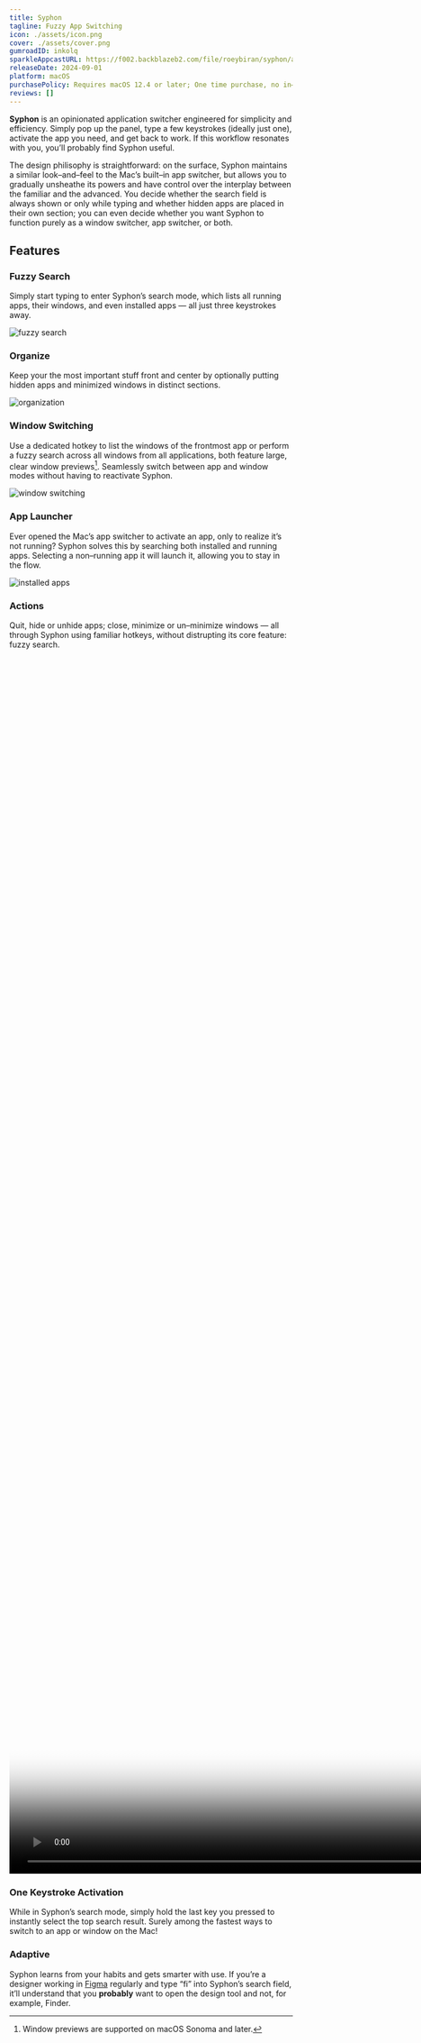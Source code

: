 ```yaml
---
title: Syphon
tagline: Fuzzy App Switching
icon: ./assets/icon.png
cover: ./assets/cover.png
gumroadID: inkolq
sparkleAppcastURL: https://f002.backblazeb2.com/file/roeybiran/syphon/appcast.xml
releaseDate: 2024-09-01
platform: macOS
purchasePolicy: Requires macOS 12.4 or later; One time purchase, no in–app purchases. Valid for 2 Macs.
reviews: []
---
```


**Syphon** is an opinionated application switcher engineered for simplicity and efficiency. Simply pop up the panel, type a few keystrokes (ideally just one), activate the app you need, and get back to work. If this workflow resonates with you, you’ll probably find Syphon useful.

The design philisophy is straightforward: on the surface, Syphon maintains a similar look–and–feel to the Mac’s built–in app switcher, but allows you to gradually unsheathe its powers and have control over the interplay between the familiar and the advanced. You decide whether the search field is always shown or only while typing and whether hidden apps are placed in their own section; you can even decide whether you want Syphon to function purely as a window switcher, app switcher, or both.

## Features

### Fuzzy Search

Simply start typing to enter Syphon’s search mode, which lists all running apps, their windows, and even installed apps — all just three keystrokes away.

![fuzzy search](./assets/fuzzy-search.png)

### Organize

Keep your the most important stuff front and center by optionally putting hidden apps and minimized windows in distinct sections.

![organization](./assets/organization.png)

### Window Switching

Use a dedicated hotkey to list the windows of the frontmost app or perform a fuzzy search across all windows from all applications, both feature large, clear window previews[^1]. Seamlessly switch between app and window modes without having to reactivate Syphon.

![window switching](./assets/window-switching.png)

### App Launcher

Ever opened the Mac’s app switcher to activate an app, only to realize it’s not running? Syphon solves this by searching both installed and running apps. Selecting a non–running app it will launch it, allowing you to stay in the flow.

![installed apps](./assets/installed-apps.png)

### Actions

Quit, hide or unhide apps; close, minimize or un–minimize windows — all through Syphon using familiar hotkeys, without distrupting its core feature: fuzzy search.

<video width="3456" height="2160" src="/syphon/videos/actions.mp4" poster="/syphon/videos/actions.jpg" autoplay loop muted playsinline ></video>

### One Keystroke Activation

While in Syphon’s search mode, simply hold the last key you pressed to instantly select the top search result. Surely among the fastest ways to switch to an app or window on the Mac!

### Adaptive

Syphon learns from your habits and gets smarter with use. If you’re a designer working in [Figma](https://figma.com) regularly and type “fi” into Syphon’s search field, it’ll understand that you **probably** want to open the design tool and not, for example, Finder.

[^1]: Window previews are supported on macOS Sonoma and later.
